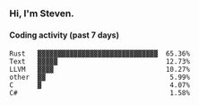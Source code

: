 ### Hi, I'm Steven.

#### Coding activity (past 7 days)
```
Rust   ▓▓▓▓▓▓▓▓▓▓▓▓▓▓▓▓▓▓▓▓▓▓▓▓▓▓▓▓▓▓  65.36%
Text   ▓▓▓▓▓                           12.73%
LLVM   ▓▓▓▓                            10.27%
other  ▓▓                               5.99%
C      ▓                                4.07%
C#                                      1.58%
```
